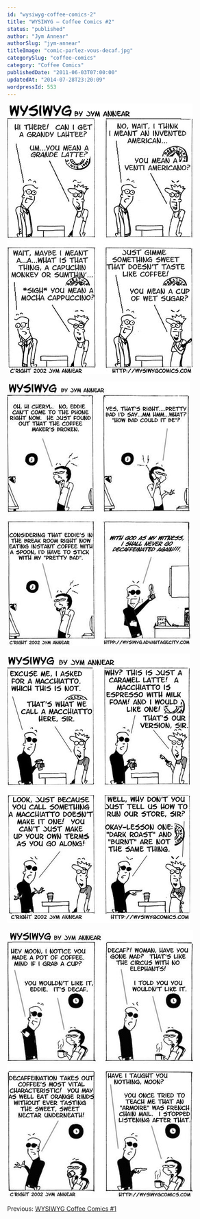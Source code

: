 ```yaml
---
id: "wysiwyg-coffee-comics-2"
title: "WYSIWYG – Coffee Comics #2"
status: "published"
author: "Jym Annear"
authorSlug: "jym-annear"
titleImage: "comic-parlez-vous-decaf.jpg"
categorySlug: "coffee-comics"
category: "Coffee Comics"
publishedDate: "2011-06-03T07:00:00"
updatedAt: "2014-07-28T23:20:09"
wordpressId: 553
---
```


![comic-fluent-in-customer](comic-fluent-in-customer1.jpg)

![comic-gone-wth-the-decaf](comic-gone-wth-the-decaf.jpg)

![comic-lesson-one](comic-lesson-one.jpg)

![comic-parlez-vous-decaf](comic-parlez-vous-decaf.jpg)

Previous: [WYSIWYG Coffee Comics #1](http://ineedcoffee.com/wysiwyg-coffee-comics-1/)